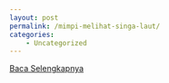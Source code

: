 ```yaml
---
layout: post
permalink: /mimpi-melihat-singa-laut/
categories:
    - Uncategorized
---
```


[Baca Selengkapnya](/08)